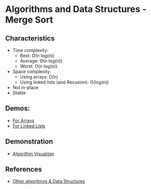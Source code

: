 # Algorithms and Data Structures - Merge Sort


## Characteristics
- Time complexity:
    - Best: Ω(n log(n))
    - Average: Θ(n log(n))
    - Worst: O(n log(n))
- Space complexity:
  - Using arrays: O(n)
  - Using linked lists (and Recusion): O(log(n))
- Not in-place
- Stable


## Demos:
- [For Arrays](./src/arrays.py)
- [For Linked Lists](./src/linked_lists.py)


## Demonstration
- [Algorithm Visualizer](https://algorithm-visualizer.org/divide-and-conquer/merge-sort)


## References
- [Other algoritmos & Data Structures](https://github.com/NelsonBN/algorithms-data-structures)
